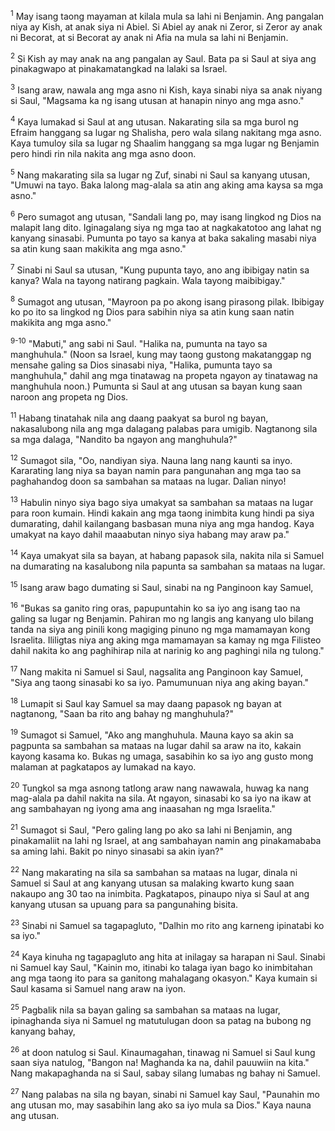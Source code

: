 <sup>1</sup>
May isang taong mayaman at kilala mula sa lahi ni Benjamin. Ang pangalan niya ay Kish, at anak siya ni Abiel. Si Abiel ay anak ni Zeror, si Zeror ay anak ni Becorat, at si Becorat ay anak ni Afia na mula sa lahi ni Benjamin. 

<sup>2</sup>
Si Kish ay may anak na ang pangalan ay Saul. Bata pa si Saul at siya ang pinakagwapo at pinakamatangkad na lalaki sa Israel. 

<sup>3</sup>
Isang araw, nawala ang mga asno ni Kish, kaya sinabi niya sa anak niyang si Saul, "Magsama ka ng isang utusan at hanapin ninyo ang mga asno." 

<sup>4</sup>
Kaya lumakad si Saul at ang utusan. Nakarating sila sa mga burol ng Efraim hanggang sa lugar ng Shalisha, pero wala silang nakitang mga asno. Kaya tumuloy sila sa lugar ng Shaalim hanggang sa mga lugar ng Benjamin pero hindi rin nila nakita ang mga asno doon. 

<sup>5</sup>
Nang makarating sila sa lugar ng Zuf, sinabi ni Saul sa kanyang utusan, "Umuwi na tayo. Baka lalong mag-alala sa atin ang aking ama kaysa sa mga asno." 

<sup>6</sup>
Pero sumagot ang utusan, "Sandali lang po, may isang lingkod ng Dios na malapit lang dito. Iginagalang siya ng mga tao at nagkakatotoo ang lahat ng kanyang sinasabi. Pumunta po tayo sa kanya at baka sakaling masabi niya sa atin kung saan makikita ang mga asno." 

<sup>7</sup>
Sinabi ni Saul sa utusan, "Kung pupunta tayo, ano ang ibibigay natin sa kanya? Wala na tayong natirang pagkain. Wala tayong maibibigay." 

<sup>8</sup>
Sumagot ang utusan, "Mayroon pa po akong isang pirasong pilak. Ibibigay ko po ito sa lingkod ng Dios para sabihin niya sa atin kung saan natin makikita ang mga asno."

<sup>9-10</sup>
"Mabuti," ang sabi ni Saul. "Halika na, pumunta na tayo sa manghuhula." (Noon sa Israel, kung may taong gustong makatanggap ng mensahe galing sa Dios sinasabi niya, "Halika, pumunta tayo sa manghuhula," dahil ang mga tinatawag na propeta ngayon ay tinatawag na manghuhula noon.) Pumunta si Saul at ang utusan sa bayan kung saan naroon ang propeta ng Dios. 

<sup>11</sup>
Habang tinatahak nila ang daang paakyat sa burol ng bayan, nakasalubong nila ang mga dalagang palabas para umigib. Nagtanong sila sa mga dalaga, "Nandito ba ngayon ang manghuhula?" 

<sup>12</sup>
Sumagot sila, "Oo, nandiyan siya. Nauna lang nang kaunti sa inyo. Kararating lang niya sa bayan namin para pangunahan ang mga tao sa paghahandog doon sa sambahan sa mataas na lugar. Dalian ninyo! 

<sup>13</sup>
Habulin ninyo siya bago siya umakyat sa sambahan sa mataas na lugar para roon kumain. Hindi kakain ang mga taong inimbita kung hindi pa siya dumarating, dahil kailangang basbasan muna niya ang mga handog. Kaya umakyat na kayo dahil maaabutan ninyo siya habang may araw pa." 

<sup>14</sup>
Kaya umakyat sila sa bayan, at habang papasok sila, nakita nila si Samuel na dumarating na kasalubong nila papunta sa sambahan sa mataas na lugar. 

<sup>15</sup>
Isang araw bago dumating si Saul, sinabi na ng Panginoon kay Samuel, 

<sup>16</sup>
"Bukas sa ganito ring oras, papupuntahin ko sa iyo ang isang tao na galing sa lugar ng Benjamin. Pahiran mo ng langis ang kanyang ulo bilang tanda na siya ang pinili kong magiging pinuno ng mga mamamayan kong Israelita. Ililigtas niya ang aking mga mamamayan sa kamay ng mga Filisteo dahil nakita ko ang paghihirap nila at narinig ko ang paghingi nila ng tulong." 

<sup>17</sup>
Nang makita ni Samuel si Saul, nagsalita ang Panginoon kay Samuel, "Siya ang taong sinasabi ko sa iyo. Pamumunuan niya ang aking bayan." 

<sup>18</sup>
Lumapit si Saul kay Samuel sa may daang papasok ng bayan at nagtanong, "Saan ba rito ang bahay ng manghuhula?" 

<sup>19</sup>
Sumagot si Samuel, "Ako ang manghuhula. Mauna kayo sa akin sa pagpunta sa sambahan sa mataas na lugar dahil sa araw na ito, kakain kayong kasama ko. Bukas ng umaga, sasabihin ko sa iyo ang gusto mong malaman at pagkatapos ay lumakad na kayo. 

<sup>20</sup>
Tungkol sa mga asnong tatlong araw nang nawawala, huwag ka nang mag-alala pa dahil nakita na sila. At ngayon, sinasabi ko sa iyo na ikaw at ang sambahayan ng iyong ama ang inaasahan ng mga Israelita." 

<sup>21</sup>
Sumagot si Saul, "Pero galing lang po ako sa lahi ni Benjamin, ang pinakamaliit na lahi ng Israel, at ang sambahayan namin ang pinakamababa sa aming lahi. Bakit po ninyo sinasabi sa akin iyan?" 

<sup>22</sup>
Nang makarating na sila sa sambahan sa mataas na lugar, dinala ni Samuel si Saul at ang kanyang utusan sa malaking kwarto kung saan nakaupo ang 30 tao na inimbita. Pagkatapos, pinaupo niya si Saul at ang kanyang utusan sa upuang para sa pangunahing bisita. 

<sup>23</sup>
Sinabi ni Samuel sa tagapagluto, "Dalhin mo rito ang karneng ipinatabi ko sa iyo." 

<sup>24</sup>
Kaya kinuha ng tagapagluto ang hita at inilagay sa harapan ni Saul. Sinabi ni Samuel kay Saul, "Kainin mo, itinabi ko talaga iyan bago ko inimbitahan ang mga taong ito para sa ganitong mahalagang okasyon." Kaya kumain si Saul kasama si Samuel nang araw na iyon. 

<sup>25</sup>
Pagbalik nila sa bayan galing sa sambahan sa mataas na lugar, ipinaghanda siya ni Samuel ng matutulugan doon sa patag na bubong ng kanyang bahay, 

<sup>26</sup>
at doon natulog si Saul. Kinaumagahan, tinawag ni Samuel si Saul kung saan siya natulog, "Bangon na! Maghanda ka na, dahil pauuwiin na kita." Nang makapaghanda na si Saul, sabay silang lumabas ng bahay ni Samuel. 

<sup>27</sup>
Nang palabas na sila ng bayan, sinabi ni Samuel kay Saul, "Paunahin mo ang utusan mo, may sasabihin lang ako sa iyo mula sa Dios." Kaya nauna ang utusan.